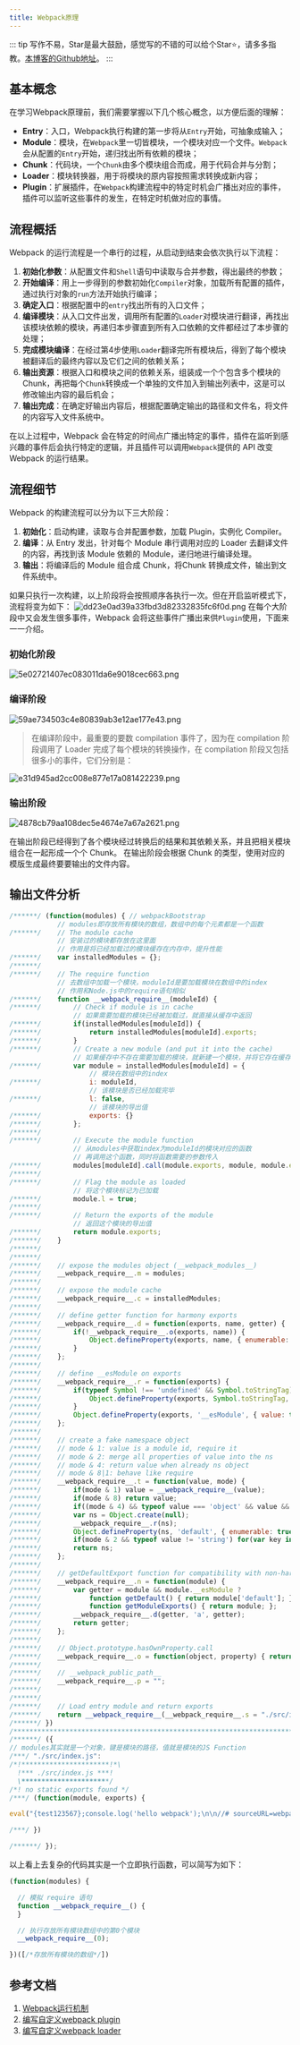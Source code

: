 ```yaml
---
title: Webpack原理
---
```

::: tip
写作不易，Star是最大鼓励，感觉写的不错的可以给个Star⭐，请多多指教。[本博客的Github地址](https://github.com/liujie2019/VuePress-Blog)。
:::
## 基本概念
在学习Webpack原理前，我们需要掌握以下几个核心概念，以方便后面的理解：

* **Entry**：入口，Webpack执行构建的第一步将从`Entry`开始，可抽象成输入；
* **Module**：模块，在`Webpack`里一切皆模块，一个模块对应一个文件。`Webpack`会从配置的`Entry`开始，递归找出所有依赖的模块；
* **Chunk**：代码块，一个`Chunk`由多个模块组合而成，用于代码合并与分割；
* **Loader**：模块转换器，用于将模块的原内容按照需求转换成新内容；
* **Plugin**：扩展插件，在`Webpack`构建流程中的特定时机会广播出对应的事件，插件可以监听这些事件的发生，在特定时机做对应的事情。

## 流程概括
Webpack 的运行流程是一个串行的过程，从启动到结束会依次执行以下流程：

1. **初始化参数**：从配置文件和`Shell`语句中读取与合并参数，得出最终的参数；
2. **开始编译**：用上一步得到的参数初始化`Compiler`对象，加载所有配置的插件，通过执行对象的`run`方法开始执行编译；
3. **确定入口**：根据配置中的`entry`找出所有的入口文件；
4. **编译模块**：从入口文件出发，调用所有配置的`Loader`对模块进行翻译，再找出该模块依赖的模块，再递归本步骤直到所有入口依赖的文件都经过了本步骤的处理；
5. **完成模块编译**：在经过第4步使用`Loader`翻译完所有模块后，得到了每个模块被翻译后的最终内容以及它们之间的依赖关系；
6. **输出资源**：根据入口和模块之间的依赖关系，组装成一个个包含多个模块的 Chunk，再把每个`Chunk`转换成一个单独的文件加入到输出列表中，这是可以修改输出内容的最后机会；
7. **输出完成**：在确定好输出内容后，根据配置确定输出的路径和文件名，将文件的内容写入文件系统中。

在以上过程中，Webpack 会在特定的时间点广播出特定的事件，插件在监听到感兴趣的事件后会执行特定的逻辑，并且插件可以调用`Webpack`提供的 API 改变 Webpack 的运行结果。

## 流程细节
Webpack 的构建流程可以分为以下三大阶段：
1. **初始化**：启动构建，读取与合并配置参数，加载 Plugin，实例化 Compiler。
2. **编译**：从 Entry 发出，针对每个 Module 串行调用对应的 Loader 去翻译文件的内容，再找到该 Module 依赖的 Module，递归地进行编译处理。
3. **输出**：将编译后的 Module 组合成 Chunk，将Chunk 转换成文件，输出到文件系统中。

如果只执行一次构建，以上阶段将会按照顺序各执行一次。但在开启监听模式下，流程将变为如下：
![dd23e0ad39a33fbd3d82332835fc6f0d.png](evernotecid://AC85336C-B325-443E-8ED7-E6554790A944/appyinxiangcom/10797539/ENResource/p103)
在每个大阶段中又会发生很多事件，Webpack 会将这些事件广播出来供`Plugin`使用，下面来一一介绍。

### 初始化阶段
![5e02721407ec083011da6e9018cec663.png](evernotecid://AC85336C-B325-443E-8ED7-E6554790A944/appyinxiangcom/10797539/ENResource/p104)
### 编译阶段
![59ae734503c4e80839ab3e12ae177e43.png](evernotecid://AC85336C-B325-443E-8ED7-E6554790A944/appyinxiangcom/10797539/ENResource/p105)

>在编译阶段中，最重要的要数 compilation 事件了，因为在 compilation 阶段调用了 Loader 完成了每个模块的转换操作，在 compilation 阶段又包括很多小的事件，它们分别是：

![e31d945ad2cc008e877e17a081422239.png](evernotecid://AC85336C-B325-443E-8ED7-E6554790A944/appyinxiangcom/10797539/ENResource/p106)
### 输出阶段
![4878cb79aa108dec5e4674e7a67a2621.png](evernotecid://AC85336C-B325-443E-8ED7-E6554790A944/appyinxiangcom/10797539/ENResource/p107)

在输出阶段已经得到了各个模块经过转换后的结果和其依赖关系，并且把相关模块组合在一起形成一个个 Chunk。 在输出阶段会根据 Chunk 的类型，使用对应的模版生成最终要要输出的文件内容。

## 输出文件分析
```js
/******/ (function(modules) { // webpackBootstrap
            // modules即存放所有模块的数组，数组中的每个元素都是一个函数
/******/ 	// The module cache
            // 安装过的模块都存放在这里面
            // 作用是将已经加载过的模块缓存在内存中，提升性能
/******/ 	var installedModules = {};
/******/
/******/ 	// The require function
            // 去数组中加载一个模块，moduleId是要加载模块在数组中的index
            // 作用和Node.js中的require语句相似
/******/ 	function __webpack_require__(moduleId) {
/******/ 		// Check if module is in cache
                // 如果需要加载的模块已经被加载过，就直接从缓存中返回
/******/ 		if(installedModules[moduleId]) {
/******/ 			return installedModules[moduleId].exports;
/******/ 		}
/******/ 		// Create a new module (and put it into the cache)
                // 如果缓存中不存在需要加载的模块，就新建一个模块，并将它存在缓存中
/******/ 		var module = installedModules[moduleId] = {
                    // 模块在数组中的index
/******/ 			i: moduleId,
                    // 该模块是否已经加载完毕
/******/ 			l: false,
                    // 该模块的导出值
/******/ 			exports: {}
/******/ 		};
/******/
/******/ 		// Execute the module function
                // 从modules中获取index为moduleId的模块对应的函数
                // 再调用这个函数，同时将函数需要的参数传入
/******/ 		modules[moduleId].call(module.exports, module, module.exports, __webpack_require__);
/******/
/******/ 		// Flag the module as loaded
                // 将这个模块标记为已加载
/******/ 		module.l = true;
/******/
/******/ 		// Return the exports of the module
                // 返回这个模块的导出值
/******/ 		return module.exports;
/******/ 	}
/******/
/******/
/******/ 	// expose the modules object (__webpack_modules__)
/******/ 	__webpack_require__.m = modules;
/******/
/******/ 	// expose the module cache
/******/ 	__webpack_require__.c = installedModules;
/******/
/******/ 	// define getter function for harmony exports
/******/ 	__webpack_require__.d = function(exports, name, getter) {
/******/ 		if(!__webpack_require__.o(exports, name)) {
/******/ 			Object.defineProperty(exports, name, { enumerable: true, get: getter });
/******/ 		}
/******/ 	};
/******/
/******/ 	// define __esModule on exports
/******/ 	__webpack_require__.r = function(exports) {
/******/ 		if(typeof Symbol !== 'undefined' && Symbol.toStringTag) {
/******/ 			Object.defineProperty(exports, Symbol.toStringTag, { value: 'Module' });
/******/ 		}
/******/ 		Object.defineProperty(exports, '__esModule', { value: true });
/******/ 	};
/******/
/******/ 	// create a fake namespace object
/******/ 	// mode & 1: value is a module id, require it
/******/ 	// mode & 2: merge all properties of value into the ns
/******/ 	// mode & 4: return value when already ns object
/******/ 	// mode & 8|1: behave like require
/******/ 	__webpack_require__.t = function(value, mode) {
/******/ 		if(mode & 1) value = __webpack_require__(value);
/******/ 		if(mode & 8) return value;
/******/ 		if((mode & 4) && typeof value === 'object' && value && value.__esModule) return value;
/******/ 		var ns = Object.create(null);
/******/ 		__webpack_require__.r(ns);
/******/ 		Object.defineProperty(ns, 'default', { enumerable: true, value: value });
/******/ 		if(mode & 2 && typeof value != 'string') for(var key in value) __webpack_require__.d(ns, key, function(key) { return value[key]; }.bind(null, key));
/******/ 		return ns;
/******/ 	};
/******/
/******/ 	// getDefaultExport function for compatibility with non-harmony modules
/******/ 	__webpack_require__.n = function(module) {
/******/ 		var getter = module && module.__esModule ?
/******/ 			function getDefault() { return module['default']; } :
/******/ 			function getModuleExports() { return module; };
/******/ 		__webpack_require__.d(getter, 'a', getter);
/******/ 		return getter;
/******/ 	};
/******/
/******/ 	// Object.prototype.hasOwnProperty.call
/******/ 	__webpack_require__.o = function(object, property) { return Object.prototype.hasOwnProperty.call(object, property); };
/******/
/******/ 	// __webpack_public_path__
/******/ 	__webpack_require__.p = "";
/******/
/******/
/******/ 	// Load entry module and return exports
/******/ 	return __webpack_require__(__webpack_require__.s = "./src/index.js");
/******/ })
/************************************************************************/
/******/ ({
// modules其实就是一个对象，键是模块的路径，值就是模块的JS Function
/***/ "./src/index.js":
/*!**********************!*\
  !*** ./src/index.js ***!
  \**********************/
/*! no static exports found */
/***/ (function(module, exports) {

eval("{test123567};console.log('hello webpack');\n\n//# sourceURL=webpack:///./src/index.js?");

/***/ })

/******/ });
```
以上看上去复杂的代码其实是一个立即执行函数，可以简写为如下：
```js
(function(modules) {

  // 模拟 require 语句
  function __webpack_require__() {
  }

  // 执行存放所有模块数组中的第0个模块
  __webpack_require__(0);

})([/*存放所有模块的数组*/])
```

## 参考文档
1. [Webpack运行机制](https://github.com/jerryOnlyZRJ/webpack-loader/blob/master/docs/webpack-principle.md)
2. [编写自定义webpack plugin](https://github.com/jerryOnlyZRJ/webpack-loader/blob/master/docs/webpack-plugin.md)
3. [编写自定义webpack loader](https://github.com/jerryOnlyZRJ/webpack-loader/blob/master/docs/webpack-loader.md)